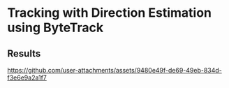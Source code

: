 # Tracking with Direction Estimation using ByteTrack

## Results
https://github.com/user-attachments/assets/9480e49f-de69-49eb-834d-f3e6e9a2a1f7



